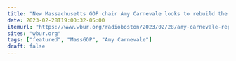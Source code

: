 ```yaml
---
title: "New Massachusetts GOP chair Amy Carnevale looks to rebuild the party from the ground up"
date: 2023-02-28T19:00:32-05:00
itemurl: "https://www.wbur.org/radioboston/2023/02/28/amy-carnevale-republican-massachusetts"
sites: "wbur.org"
tags: ["featured", "MassGOP", "Amy Carnevale"]
draft: false
---
```


